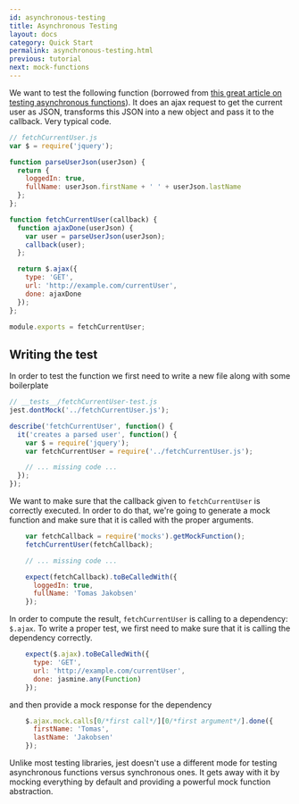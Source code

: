 ```yaml
---
id: asynchronous-testing
title: Asynchronous Testing
layout: docs
category: Quick Start
permalink: asynchronous-testing.html
previous: tutorial
next: mock-functions
---
```


We want to test the following function (borrowed from [this great article on testing asynchronous functions](http://martinfowler.com/articles/asyncJS.html)). It does an ajax request to get the current user as JSON, transforms this JSON into a new object and pass it to the callback. Very typical code.

```javascript
// fetchCurrentUser.js
var $ = require('jquery');

function parseUserJson(userJson) {
  return {
    loggedIn: true,
    fullName: userJson.firstName + ' ' + userJson.lastName
  };
};

function fetchCurrentUser(callback) {
  function ajaxDone(userJson) {
    var user = parseUserJson(userJson);
    callback(user);
  };

  return $.ajax({
    type: 'GET',
    url: 'http://example.com/currentUser',
    done: ajaxDone
  });
};

module.exports = fetchCurrentUser;
```

Writing the test
----------------

In order to test the function we first need to write a new file along with some boilerplate

```javascript
// __tests__/fetchCurrentUser-test.js
jest.dontMock('../fetchCurrentUser.js');

describe('fetchCurrentUser', function() {
  it('creates a parsed user', function() {
    var $ = require('jquery');
    var fetchCurrentUser = require('../fetchCurrentUser.js');

    // ... missing code ...
  });
});
```

We want to make sure that the callback given to `fetchCurrentUser` is correctly executed. In order to do that, we're going to generate a mock function and make sure that it is called with the proper arguments.

```javascript
    var fetchCallback = require('mocks').getMockFunction();
    fetchCurrentUser(fetchCallback);

    // ... missing code ...

    expect(fetchCallback).toBeCalledWith({
      loggedIn: true,
      fullName: 'Tomas Jakobsen'
    });
```

In order to compute the result, `fetchCurrentUser` is calling to a dependency: `$.ajax`. To write a proper test, we first need to make sure that it is calling the dependency correctly.

```javascript
    expect($.ajax).toBeCalledWith({
      type: 'GET',
      url: 'http://example.com/currentUser',
      done: jasmine.any(Function)
    });
```

and then provide a mock response for the dependency

```javascript
    $.ajax.mock.calls[0/*first call*/][0/*first argument*/].done({
      firstName: 'Tomas',
      lastName: 'Jakobsen'
    });
```

Unlike most testing libraries, jest doesn't use a different mode for testing asynchronous functions versus synchronous ones. It gets away with it by mocking everything by default and providing a powerful mock function abstraction.
